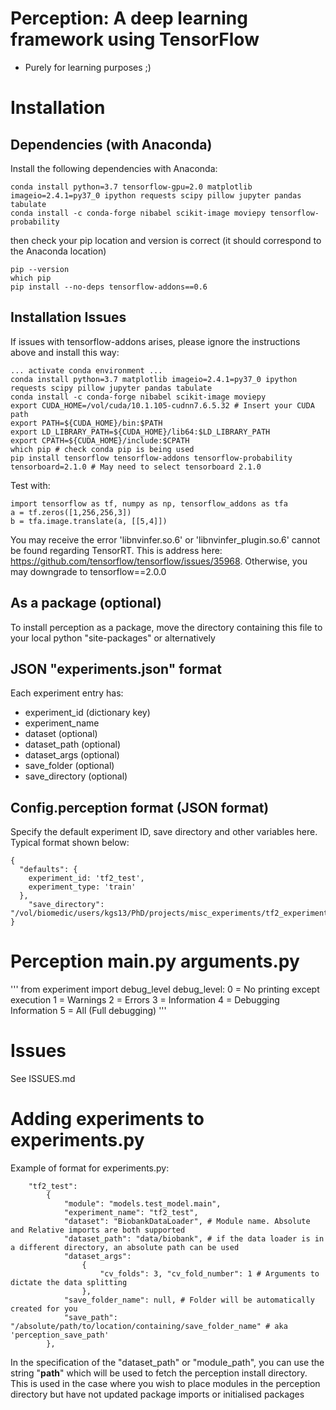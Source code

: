 # Perception: A deep learning framework using TensorFlow

* Purely for learning purposes ;)

# Installation

## Dependencies (with Anaconda)
Install the following dependencies with Anaconda:
```
conda install python=3.7 tensorflow-gpu=2.0 matplotlib imageio=2.4.1=py37_0 ipython requests scipy pillow jupyter pandas tabulate
conda install -c conda-forge nibabel scikit-image moviepy tensorflow-probability
```

then check your pip location and version is correct (it should correspond to the Anaconda location)
```
pip --version
which pip
pip install --no-deps tensorflow-addons==0.6
```

## Installation Issues
If issues with tensorflow-addons arises, please ignore the instructions above and install this way:
```
... activate conda environment ...
conda install python=3.7 matplotlib imageio=2.4.1=py37_0 ipython requests scipy pillow jupyter pandas tabulate
conda install -c conda-forge nibabel scikit-image moviepy
export CUDA_HOME=/vol/cuda/10.1.105-cudnn7.6.5.32 # Insert your CUDA path
export PATH=${CUDA_HOME}/bin:$PATH
export LD_LIBRARY_PATH=${CUDA_HOME}/lib64:$LD_LIBRARY_PATH
export CPATH=${CUDA_HOME}/include:$CPATH
which pip # check conda pip is being used
pip install tensorflow tensorflow-addons tensorflow-probability tensorboard=2.1.0 # May need to select tensorboard 2.1.0
```
Test with:
```
import tensorflow as tf, numpy as np, tensorflow_addons as tfa
a = tf.zeros([1,256,256,3])
b = tfa.image.translate(a, [[5,4]])
```

You may receive the error 'libnvinfer.so.6' or 'libnvinfer_plugin.so.6' cannot be found regarding TensorRT. This is address here: https://github.com/tensorflow/tensorflow/issues/35968.
Otherwise, you may downgrade to tensorflow==2.0.0



## As a package (optional)
To install perception as a package, move the directory containing this file to your local python "site-packages" or alternatively

## JSON "experiments.json" format

Each experiment entry has:
 - experiment_id (dictionary key)
 - experiment_name
 - dataset (optional)
 - dataset_path (optional)
 - dataset_args (optional)
 - save_folder (optional)
 - save_directory (optional)

## Config.perception format (JSON format)
Specify the default experiment ID, save directory and other variables here.
Typical format shown below:
```
{
  "defaults": {
    experiment_id: 'tf2_test',
    experiment_type: 'train'
  },
	"save_directory": "/vol/biomedic/users/kgs13/PhD/projects/misc_experiments/tf2_experimental_results/"
}
```
# Perception main.py arguments.py
'''
from experiment import debug_level
debug_level:
0 = No printing except execution
1 = Warnings
2 = Errors
3 = Information
4 = Debugging Information
5 = All (Full debugging)
'''


# Issues
See ISSUES.md


# Adding experiments to experiments.py

Example of format for experiments.py:

```
    "tf2_test":
        {
            "module": "models.test_model.main",
            "experiment_name": "tf2_test",
            "dataset": "BiobankDataLoader", # Module name. Absolute and Relative imports are both supported
            "dataset_path": "data/biobank", # if the data loader is in a different directory, an absolute path can be used
            "dataset_args":
                {
                    "cv_folds": 3, "cv_fold_number": 1 # Arguments to dictate the data splitting
                },
            "save_folder_name": null, # Folder will be automatically created for you
            "save_path": "/absolute/path/to/location/containing/save_folder_name" # aka 'perception_save_path'
        },
```

In the specification of the "dataset_path" or "module_path", you can use the string "**__path__**" which will be used to fetch the perception install directory. This is used in the case where you wish to place modules in the perception directory but have not updated package imports or initialised packages
